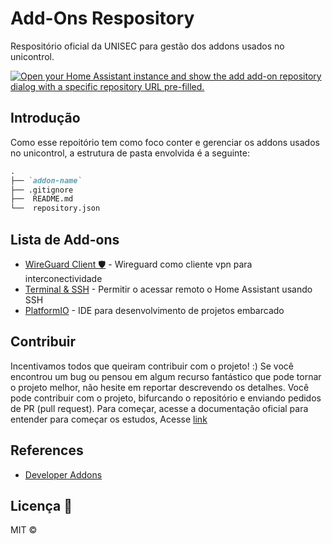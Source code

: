 # Add-Ons Respository

Respositório oficial da UNISEC para gestão dos addons usados no unicontrol.

[![Open your Home Assistant instance and show the add add-on repository dialog with a specific repository URL pre-filled.](https://my.home-assistant.io/badges/supervisor_add_addon_repository.svg)](https://my.home-assistant.io/redirect/supervisor_add_addon_repository/?repository_url=https://github.com/unisec/addons)

## Introdução

Como esse repoitório tem como foco conter e gerenciar os addons usados no unicontrol, a estrutura de pasta envolvida é a seguinte:

```md
.
├── `addon-name`
├── .gitignore
├──  README.md 
└──  repository.json
```

## Lista de Add-ons

- [WireGuard Client 🛡](wireguard/README.md) - Wireguard como cliente vpn para interconectividade
- [Terminal & SSH](ssh/README.md) - Permitir o acessar remoto o Home Assistant usando SSH
- [PlatformIO](platformio/README.md) - IDE para desenvolvimento de projetos embarcado

## Contribuir

Incentivamos todos que queiram contribuir com o projeto! :)
Se você encontrou um bug ou pensou em algum recurso fantástico que pode tornar o projeto melhor, não hesite em reportar descrevendo os detalhes.
Você pode contribuir com o projeto, bifurcando o repositório e enviando pedidos de PR (pull request). 
Para começar, acesse a documentação oficial para entender para começar os estudos, Acesse [link](https://developers.home-assistant.io/docs/add-ons/configuration/)

## References

- [Developer Addons](https://developers.home-assistant.io/docs/add-ons/configuration/)

## Licença 📝

MIT ©